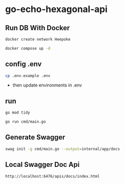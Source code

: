 # go-echo-hexagonal-api

## Run DB With Docker

```bash
docker create network Heepoke
```

```bash 
docker compose up -d
```

## config .env

```bash
cp .env.example .env
```

- then update environments in .env

## run

```bash
go mod tidy
```

```bash
go run cmd/main.go
```

## Generate Swagger

```bash
swag init -g cmd/main.go --output=internal/app/docs
```

## Local Swagger Doc Api

```bash
http://localhost:6476/apis/docs/index.html
```